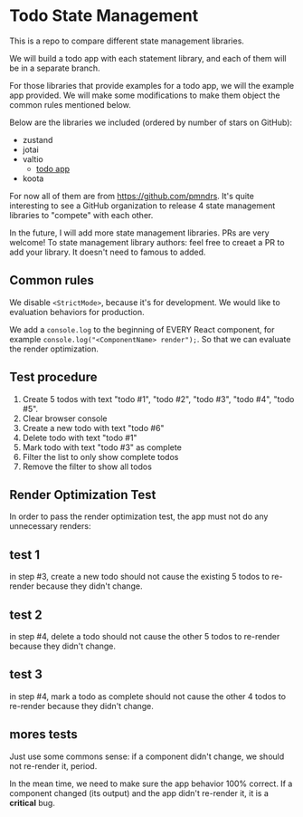 # Todo State Management

This is a repo to compare different state management libraries.

We will build a todo app with each statement library, and each of them will be in a separate branch.

For those libraries that provide examples for a todo app, we will the example app provided. We will make some modifications to make them object the common rules mentioned below.

Below are the libraries we included (ordered by number of stars on GitHub):

- zustand
- jotai
- valtio
  - [todo app](https://github.com/tylerlong/todo-state-management/tree/valtio)
- koota

For now all of them are from https://github.com/pmndrs. It's quite interesting to see a GitHub organization to release 4 state management libraries to "compete" with each other.

In the future, I will add more state management libraries. PRs are very welcome! To state management library authors: feel free to creaet a PR to add your library. It doesn't need to famous to added.

## Common rules

We disable `<StrictMode>`, because it's for development. We would like to evaluation behaviors for production.

We add a `console.log` to the beginning of EVERY React component, for example `console.log("<ComponentName> render");`. So that we can evaluate the render optimization.

## Test procedure

1. Create 5 todos with text "todo #1", "todo #2", "todo #3", "todo #4", "todo #5".
2. Clear browser console
3. Create a new todo with text "todo #6"
4. Delete todo with text "todo #1"
5. Mark todo with text "todo #3" as complete
6. Filter the list to only show complete todos
7. Remove the filter to show all todos

## Render Optimization Test

In order to pass the render optimization test, the app must not do any unnecessary renders:

## test 1

in step #3, create a new todo should not cause the existing 5 todos to re-render because they didn't change.

## test 2

in step #4, delete a todo should not cause the other 5 todos to re-render because they didn't change.

## test 3

in step #4, mark a todo as complete should not cause the other 4 todos to re-render because they didn't change.

## mores tests

Just use some commons sense: if a component didn't change, we should not re-render it, period.

In the mean time, we need to make sure the app behavior 100% correct. If a component changed (its output) and the app didn't re-render it, it is a **critical** bug.
